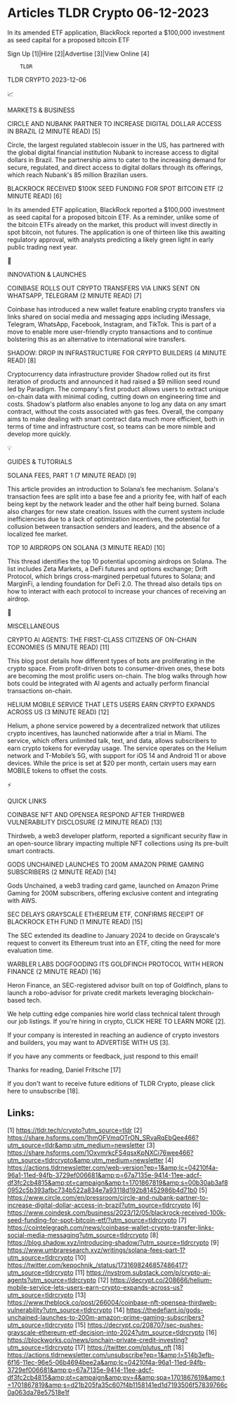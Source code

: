 # Articles TLDR Crypto 06-12-2023

In its amended ETF application, BlackRock reported a $100,000
investment as seed capital for a proposed bitcoin ETF  

Sign Up [1]|Hire [2]|Advertise [3]|View Online [4] 

		TLDR 

TLDR CRYPTO 2023-12-06

📈 

MARKETS & BUSINESS

 CIRCLE AND NUBANK PARTNER TO INCREASE DIGITAL DOLLAR ACCESS IN BRAZIL
(2 MINUTE READ) [5] 

 Circle, the largest regulated stablecoin issuer in the US, has
partnered with the global digital financial institution Nubank to
increase access to digital dollars in Brazil. The partnership aims to
cater to the increasing demand for secure, regulated, and direct
access to digital dollars through its offerings, which reach Nubank's
85 million Brazilian users. 

 BLACKROCK RECEIVED $100K SEED FUNDING FOR SPOT BITCOIN ETF (2 MINUTE
READ) [6] 

 In its amended ETF application, BlackRock reported a $100,000
investment as seed capital for a proposed bitcoin ETF. As a reminder,
unlike some of the bitcoin ETFs already on the market, this product
will invest directly in spot bitcoin, not futures. The application is
one of thirteen like this awaiting regulatory approval, with analysts
predicting a likely green light in early public trading next year. 

🚀 

INNOVATION & LAUNCHES

 COINBASE ROLLS OUT CRYPTO TRANSFERS VIA LINKS SENT ON WHATSAPP,
TELEGRAM (2 MINUTE READ) [7] 

 Coinbase has introduced a new wallet feature enabling crypto
transfers via links shared on social media and messaging apps
including iMessage, Telegram, WhatsApp, Facebook, Instagram, and
TikTok. This is part of a move to enable more user-friendly crypto
transactions and to continue bolstering this as an alternative to
international wire transfers. 

 SHADOW: DROP IN INFRASTRUCTURE FOR CRYPTO BUILDERS (4 MINUTE READ)
[8] 

 Cryptocurrency data infrastructure provider Shadow rolled out its
first iteration of products and announced it had raised a $9 million
seed round led by Paradigm. The company's first product allows users
to extract unique on-chain data with minimal coding, cutting down on
engineering time and costs. Shadow's platform also enables anyone to
log any data on any smart contract, without the costs associated with
gas fees. Overall, the company aims to make dealing with smart
contract data much more efficient, both in terms of time and
infrastructure cost, so teams can be more nimble and develop more
quickly. 

💡 

GUIDES & TUTORIALS

 SOLANA FEES, PART 1 (7 MINUTE READ) [9] 

 This article provides an introduction to Solana’s fee mechanism.
Solana's transaction fees are split into a base fee and a priority
fee, with half of each being kept by the network leader and the other
half being burned. Solana also charges for new state creation. Issues
with the current system include inefficiencies due to a lack of
optimization incentives, the potential for collusion between
transaction senders and leaders, and the absence of a localized fee
market. 

 TOP 10 AIRDROPS ON SOLANA (3 MINUTE READ) [10] 

 This thread identifies the top 10 potential upcoming airdrops on
Solana. The list includes Zeta Markets, a DeFi futures and options
exchange; Drift Protocol, which brings cross-margined perpetual
futures to Solana; and MarginFi, a lending foundation for DeFi 2.0.
The thread also details tips on how to interact with each protocol to
increase your chances of receiving an airdrop. 

🦄 

MISCELLANEOUS

 CRYPTO AI AGENTS: THE FIRST-CLASS CITIZENS OF ON-CHAIN ECONOMIES (5
MINUTE READ) [11] 

 This blog post details how different types of bots are proliferating
in the crypto space. From profit-driven bots to consumer-driven ones,
these bots are becoming the most prolific users on-chain. The blog
walks through how bots could be integrated with AI agents and actually
perform financial transactions on-chain. 

 HELIUM MOBILE SERVICE THAT LETS USERS EARN CRYPTO EXPANDS ACROSS US
(3 MINUTE READ) [12] 

 Helium, a phone service powered by a decentralized network that
utilizes crypto incentives, has launched nationwide after a trial in
Miami. The service, which offers unlimited talk, text, and data,
allows subscribers to earn crypto tokens for everyday usage. The
service operates on the Helium network and T-Mobile’s 5G, with
support for iOS 14 and Android 11 or above devices. While the price is
set at $20 per month, certain users may earn MOBILE tokens to offset
the costs. 

⚡ 

QUICK LINKS

 COINBASE NFT AND OPENSEA RESPOND AFTER THIRDWEB VULNERABILITY
DISCLOSURE (2 MINUTE READ) [13] 

 Thirdweb, a web3 developer platform, reported a significant security
flaw in an open-source library impacting multiple NFT collections
using its pre-built smart contracts. 

 GODS UNCHAINED LAUNCHES TO 200M AMAZON PRIME GAMING SUBSCRIBERS (2
MINUTE READ) [14] 

 Gods Unchained, a web3 trading card game, launched on Amazon Prime
Gaming for 200M subscribers, offering exclusive content and
integrating with AWS. 

 SEC DELAYS GRAYSCALE ETHEREUM ETF, CONFIRMS RECEIPT OF BLACKROCK ETH
FUND (1 MINUTE READ) [15] 

 The SEC extended its deadline to January 2024 to decide on
Grayscale's request to convert its Ethereum trust into an ETF, citing
the need for more evaluation time. 

 WARBLER LABS DOGFOODING ITS GOLDFINCH PROTOCOL WITH HERON FINANCE (2
MINUTE READ) [16] 

 Heron Finance, an SEC-registered advisor built on top of Goldfinch,
plans to launch a robo-advisor for private credit markets leveraging
blockchain-based tech. 

 We help cutting edge companies hire world class technical talent
through our job listings. If you're hiring in crypto, CLICK HERE TO
LEARN MORE [2]. 

If your company is interested in reaching an audience of crypto
investors and builders, you may want to ADVERTISE WITH US [3]. 

If you have any comments or feedback, just respond to this email! 

Thanks for reading, 
Daniel Fritsche [17] 

If you don't want to receive future editions of TLDR Crypto,
please click here to unsubscribe [18]. 

 

Links:
------
[1] https://tldr.tech/crypto?utm_source=tldr
[2] https://share.hsforms.com/1hmOFVmqOTrON_SRvaRqEbQee466?utm_source=tldr&amp;utm_medium=newsletter
[3] https://share.hsforms.com/1OxvmrkcFS4qsxKpNXCi76wee466?utm_source=tldrcrypto&amp;utm_medium=newsletter
[4] https://actions.tldrnewsletter.com/web-version?ep=1&amp;lc=04210f4a-96a1-11ed-94fb-3729ef006681&amp;p=67a7135e-9414-11ee-adcf-df3fc2cb4815&amp;pt=campaign&amp;t=1701867819&amp;s=00b30ab3af80952c5b393afbc734b522a834e7a93118d192b81452986b4d71b0
[5] https://www.circle.com/en/pressroom/circle-and-nubank-partner-to-increase-digital-dollar-access-in-brazil?utm_source=tldrcrypto
[6] https://www.coindesk.com/business/2023/12/05/blackrock-received-100k-seed-funding-for-spot-bitcoin-etf/?utm_source=tldrcrypto
[7] https://cointelegraph.com/news/coinbase-wallet-crypto-transfer-links-social-media-messaging?utm_source=tldrcrypto
[8] https://blog.shadow.xyz/introducing-shadow/?utm_source=tldrcrypto
[9] https://www.umbraresearch.xyz/writings/solana-fees-part-1?utm_source=tldrcrypto
[10] https://twitter.com/kepochnik_/status/1731698246857486417?utm_source=tldrcrypto
[11] https://nystrom.substack.com/p/crypto-ai-agents?utm_source=tldrcrypto
[12] https://decrypt.co/208666/helium-mobile-service-lets-users-earn-crypto-expands-across-us?utm_source=tldrcrypto
[13] https://www.theblock.co/post/266004/coinbase-nft-opensea-thirdweb-vulnerability?utm_source=tldrcrypto
[14] https://thedefiant.io/gods-unchained-launches-to-200m-amazon-prime-gaming-subscribers?utm_source=tldrcrypto
[15] https://decrypt.co/208707/sec-pushes-grayscale-ethereum-etf-decision-into-2024?utm_source=tldrcrypto
[16] https://blockworks.co/news/onchain-private-credit-investing?utm_source=tldrcrypto
[17] https://twitter.com/plutus_nft
[18] https://actions.tldrnewsletter.com/unsubscribe?ep=1&amp;l=514b3efb-6f16-11ec-96e5-06b4694bee2a&amp;lc=04210f4a-96a1-11ed-94fb-3729ef006681&amp;p=67a7135e-9414-11ee-adcf-df3fc2cb4815&amp;pt=campaign&amp;pv=4&amp;spa=1701867619&amp;t=1701867819&amp;s=d21b205fa35c607f4b1158141ed1d7193506f57839766c0a063da78e57518e1f